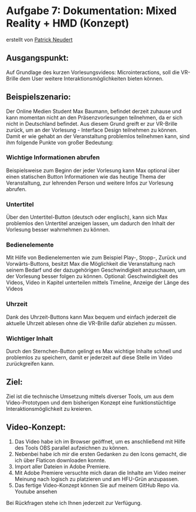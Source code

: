 # Aufgabe 7: Dokumentation: Mixed Reality + HMD (Konzept)

erstellt von [Patrick Neudert](https://github.com/Patrickneudert)

## Ausgangspunkt:
Auf Grundlage des kurzen Vorlesungsvideos: Microinteractions, soll die VR-Brille dem User weitere Interaktionsmöglichkeiten bieten können.

## Beispielszenario:
Der Online Medien Student Max Baumann, befindet derzeit zuhause und kann momentan nicht an den Präsenzvorlesungen teilnehmen, da er sich nicht in Deutschland befindet. Aus diesem Grund greift er zur VR-Brille zurück, um an der Vorlesung - Interface Design teilnehmen zu können. Damit er wie gehabt an der Veranstaltung problemlos teilnehmen kann, sind ihm folgende Punkte von großer Bedeutung:

### Wichtige Informationen abrufen
Beispielsweise zum Beginn der jeder Vorlesung kann Max optional über einen statischen Button Informationen wie das heutige Thema der Veranstaltung, zur lehrenden Person und weitere Infos zur Vorlesung abrufen.

### Untertitel
Über den Untertitel-Button (deutsch oder englisch), kann sich Max problemlos den Untertitel anzeigen lassen, um dadurch den Inhalt der Vorlesung besser wahrnehmen zu können.

### Bedienelemente
Mit Hilfe von Bedienelementen wie zum Beispiel Play-, Stopp-, Zurück und Vorwärts-Buttons, besitzt Max die Möglichkeit die Veranstaltung nach seinem Bedarf und der dazugehörigen Geschwindigkeit anzuschauen, um der Vorlesung besser folgen zu können.
Optional: Geschwindigkeit des Videos, Video in Kapitel unterteilen mittels Timeline, Anzeige der Länge des Videos

### Uhrzeit
Dank des Uhrzeit-Buttons kann Max bequem und einfach jederzeit die aktuelle Uhrzeit ablesen ohne die VR-Brille dafür abziehen zu müssen.

### Wichtiger Inhalt
Durch den Sternchen-Button gelingt es Max wichtige Inhalte schnell und problemlos zu speichern, damit er jederzeit auf diese Stelle im Video zurückgreifen kann.

## Ziel:
Ziel ist die technische Umsetzung mittels diverser Tools, um aus dem Video-Prototypen und dem bisherigen Konzept eine funktionstüchtige Interaktionsmöglichkeit zu kreieren.

## Video-Konzept:
1. Das Video habe ich im Browser geöffnet, um es anschließend mit Hilfe des Tools OBS parallel aufzeichnen zu können. 
2. Nebenbei habe ich mir die ersten Gedanken zu den Icons gemacht, die ich über Flaticon downloaden konnte. 
3. Import aller Dateien in Adobe Premiere. 
4. Mit Adobe Premiere versuchte mich daran die Inhalte am Video meiner Meinung nach logisch zu platzieren und am HFU-Grün anzupassen. 
5. Das fertige Video-Konzept können Sie auf meinem GitHub Repo via. Youtube ansehen 

Bei Rückfragen stehe ich Ihnen jederzeit zur Verfügung.
